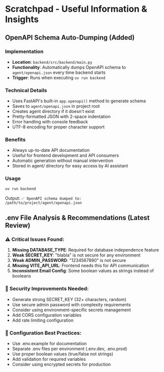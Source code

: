 # Scratchpad - Useful Information & Insights

## OpenAPI Schema Auto-Dumping (Added)

### Implementation
- **Location**: `backend/src/backend/main.py`
- **Functionality**: Automatically dumps OpenAPI schema to `agent/openapi.json` every time backend starts
- **Trigger**: Runs when executing `uv run backend`

### Technical Details
- Uses FastAPI's built-in `app.openapi()` method to generate schema
- Saves to `agent/openapi.json` in project root
- Creates agent directory if it doesn't exist
- Pretty-formatted JSON with 2-space indentation
- Error handling with console feedback
- UTF-8 encoding for proper character support

### Benefits
- Always up-to-date API documentation
- Useful for frontend development and API consumers
- Automatic generation without manual intervention
- Stored in agent/ directory for easy access by AI assistant

### Usage
```bash
uv run backend
```
Output: `✅ OpenAPI schema dumped to: /path/to/project/agent/openapi.json`

## .env File Analysis & Recommendations (Latest Review)

### ⚠️ Critical Issues Found:
1. **Missing DATABASE_TYPE**: Required for database independence feature
2. **Weak SECRET_KEY**: "blabla" is not secure for any environment
3. **Weak ADMIN_PASSWORD**: "1234567890" is not secure
4. **Missing VITE_API_URL**: Frontend needs this for API communication
5. **Inconsistent Email Config**: Some boolean values as strings instead of booleans

### 🔧 Security Improvements Needed:
- Generate strong SECRET_KEY (32+ characters, random)
- Use secure admin password with complexity requirements
- Consider using environment-specific secrets management
- Add CORS configuration variables
- Add rate limiting configuration

### 📝 Configuration Best Practices:
- Use .env.example for documentation
- Separate .env files per environment (.env.dev, .env.prod)
- Use proper boolean values (true/false not strings)
- Add validation for required variables
- Consider using encrypted secrets for production

